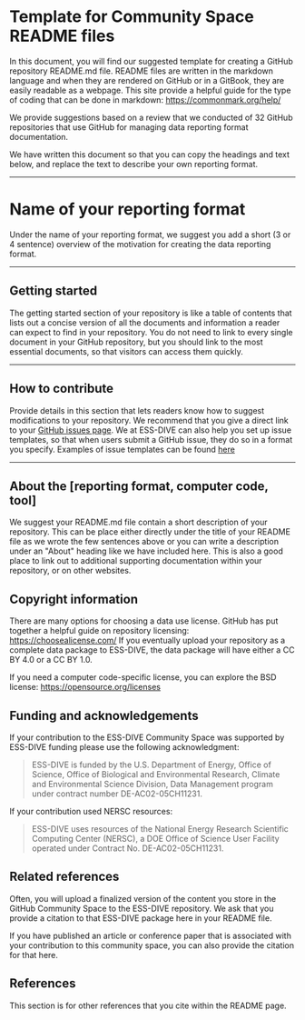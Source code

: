 # Template for Community Space README files

In this document, you will find our suggested template for creating a GitHub repository README.md file. README files are written in the markdown language and when they are rendered on GitHub or in a GitBook, they are easily readable as a webpage.  This site provide a helpful guide for the type of coding that can be done in markdown: https://commonmark.org/help/

We provide suggestions based on a review that we conducted of 32 GitHub repositories that use GitHub for managing data reporting format documentation.

We have written this document so that you can copy the headings and text below, and replace the text to describe your own reporting format.

---

# Name of your reporting format
Under the name of your reporting format, we suggest you add a short (3 or 4 sentence) overview of the motivation for creating the data reporting format.

---  

## Getting started
The getting started section of your repository is like a table of contents that lists out a concise version of all the documents and information a reader can expect to find in your repository. You do not need to link to every single document in your GitHub repository, but you should link to the most essential documents, so that visitors can access them quickly.

---

## How to contribute  
Provide details in this section that lets readers know how to suggest modifications to your repository. We recommend that you give a direct link to your [GitHub issues page](https://github.com/ess-dive-community/community-repo-guide/issues). We at ESS-DIVE can also help you set up issue templates, so that when users submit a GitHub issue, they do so in a format you specify. Examples of issue templates can be found [here](https://github.com/ess-dive-community/essdive-file-level-metadata/issues/new/choose)

---

## About the [reporting format, computer code, tool]

We suggest your README.md file contain a short description of your repository. This can be place either directly under the title of your README file as we wrote the few sentences above or you can write a description under an "About" heading like we have included here. This is also a good place to link out to additional supporting documentation within your repository, or on other websites.

## Copyright information
There are many options for choosing a data use license. GitHub has put together a helpful guide on repository licensing: https://choosealicense.com/ If you eventually upload your repository as a complete data package to ESS-DIVE, the data package will have either a CC BY 4.0 or a CC BY 1.0.

If you need a computer code-specific license, you can explore the BSD license: https://opensource.org/licenses

## Funding and acknowledgements
If your contribution to the ESS-DIVE Community Space was supported by ESS-DIVE funding please use the following acknowledgment:

>ESS-DIVE is funded by the U.S. Department of Energy, Office of Science, Office of Biological and Environmental Research, Climate and Environmental Science Division, Data Management program under contract number DE-AC02-05CH11231. 

If your contribution used NERSC resources:
>ESS-DIVE uses resources of the National Energy Research Scientific Computing Center (NERSC), a DOE Office of Science User Facility operated under Contract No. DE-AC02-05CH11231. 

## Related references
Often, you will upload a finalized version of the content you store in the GitHub Community Space to the ESS-DIVE repository. We ask that you provide a citation to that ESS-DIVE package here in your README file.   

If you have published an article or conference paper that is associated with your contribution to this community space, you can also provide the citation for that here.

## References  
This section is for other references that you cite within the README page.